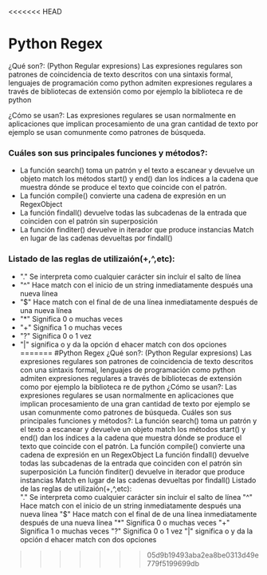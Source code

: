 <<<<<<< HEAD
# Python Regex

¿Qué son?:  (Python Regular expresions) Las expresiones regulares son patrones de coincidencia de texto descritos con una sintaxis formal, lenguajes de programación como python admiten expresiones regulares a través de bibliotecas de extensión como por ejemplo la biblioteca re de python


¿Cómo se usan?: Las expresiones regulares se usan normalmente en aplicaciones que implican procesamiento de una gran cantidad de texto por ejemplo se usan comunmente como patrones de búsqueda. 

### Cuáles son sus principales funciones y métodos?: 
* La función search() toma un patrón y el texto a escanear y devuelve un objeto match los métodos start() y end() dan los índices a la cadena que muestra dónde se produce el texto que coincide con el patrón. 
* La función compile() convierte una cadena de expresión en un RegexObject
* La función findall()  devuelve todas las subcadenas de la entrada que coinciden con el patrón sin superposición 
* La función finditer() devuelve in iterador que produce instancias Match en lugar de las cadenas devueltas por findall()


### Listado de las reglas de utilizaión(+,^,etc):    
* "." Se interpreta como cualquier carácter sin incluir el salto de línea 
* "^" Hace match con el inicio de un string inmediatamente después una nueva línea
* "$" Hace match con el final de de una línea inmediatamente después de una nueva línea
* "*" Significa  0 o muchas veces
* "+" Significa 1 o muchas veces
* "?" Significa 0 o 1 vez
* "|" significa o y da la opción d ehacer match con dos opciones 
=======
#Python Regex
¿Qué son?:  (Python Regular expresions) Las expresiones regulares son patrones de coincidencia de texto descritos con una sintaxis formal, lenguajes de programación como python admiten expresiones regulares a través de bibliotecas de extensión como por ejemplo la biblioteca re de python
¿Cómo se usan?: Las expresiones regulares se usan normalmente en aplicaciones que implican procesamiento de una gran cantidad de texto por ejemplo se usan comunmente como patrones de búsqueda. 
Cuáles son sus principales funciones y métodos?: 
La función search() toma un patrón y el texto a escanear y devuelve un objeto match los métodos start() y end() dan los índices a la cadena que muestra dónde se produce el texto que coincide con el patrón. 
La función compile() convierte una cadena de expresión en un RegexObject
La función findall()  devuelve todas las subcadenas de la entrada que coinciden con el patrón sin superposición 
La función finditer() devuelve in iterador que produce instancias Match en lugar de las cadenas devueltas por findall()
Listado de las reglas de utilizaión(+,^,etc):    
"." Se interpreta como cualquier carácter sin incluir el salto de línea 
"^" Hace match con el inicio de un string inmediatamente después una nueva línea
"$" Hace match con el final de de una línea inmediatamente después de una nueva línea
"*" Significa  0 o muchas veces
"+" Significa 1 o muchas veces
"?" Significa 0 o 1 vez
"|" significa o y da la opción d ehacer match con dos opciones 
>>>>>>> 05d9b19493aba2ea8be0313d49e779f5199699db

